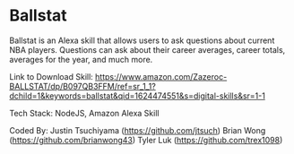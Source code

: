 # Ballstat

Ballstat is an Alexa skill that allows users to ask questions about current NBA players.
Questions can ask about their career averages, career totals, averages for the year, and
much more. 

Link to Download Skill:
https://www.amazon.com/Zazeroc-BALLSTAT/dp/B097QB3FFM/ref=sr_1_1?dchild=1&keywords=ballstat&qid=1624474551&s=digital-skills&sr=1-1

Tech Stack: NodeJS, Amazon Alexa Skill

Coded By: Justin Tsuchiyama (https://github.com/jtsuch) Brian Wong (https://github.com/brianwong43) Tyler Luk (https://github.com/trex1098)
